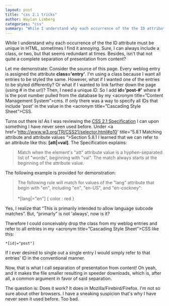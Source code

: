 ```yaml
---
layout: post
title: "css 2.1 tricks"
author: Waylan Limberg
categories: "css"
summary: "While I understand why each occurrence of the the ID attribute must be unique in HTML, sometimes I find it annoying. Sure, I can always include a class, or two, but that seems redundant at times. Besides, isn't that not quite a complete separation of presentation from content?"
---
```


While I understand why each occurrence of the the ID attribute must be unique in HTML, sometimes I find it annoying. Sure, I can always include a class, or two, but that seems redundant at times. Besides, isn't that not quite a complete separation of presentation from content?

Let me demonstrate: Consider the source of this page. Every weblog entry is assigned the attribute <strong>class='entry'</strong>. I'm using a class because I want all entries to be styled the same. However, what if I wanted one of the entries to be styled differently? Or what if I wanted to link farther down the page (using # in the url)? Then, I need a unique ID. So I add <strong>id='post-#'</strong> where # is the post number pulled from the database by my <acronym title=&#8221;Content Management System&#8221;>cms</acronym>. If only there was a way to specify all IDs that include 'post' in the value in the <acronym title=&#8221;Cascading Style Sheet&#8221;>CSS</acronym>.

Turns out there is! As I was reviewing the <a href='http://www.w3.org/TR/CSS21/' title="W3C Candidate Recommendation">CSS 2.1 Specification</a> I can upon something I have never seen used before. Under <a href='http://www.w3.org/TR/CSS21/selector.html#q10' title=&#8221;5.8.1 Matching attribute and attribute values &#8221;>Section 5.8.1</a> I learned that we can refer to an attribute like this: <strong>[att|=val]</strong>. The Specification explains:

<blockquote>Match when the element's "att" attribute value is a hyphen-separated list of "words", beginning with "val". The match always starts at the beginning of the attribute value.</blockquote> 

The following example is provided for demonstration:

<blockquote>The following rule will match for values of the "lang" attribute that begin with "en", including "en", "en-US", and "en-cockney":<br /><br />*[lang|="en"] { color : red }</blockquote>

Yes, I realize that &#8220;This is primarily intended to allow language subcode matches&#8221;. But, &#8220;primarly&#8221; is not 'always', now is it?

Therefore I could conceivably drop the class from my weblog entries and refer to all entries in my <acronym title=&#8221;Cascading Style Sheet&#8221;>CSS</acronym> like this:

    *[id|="post"]

If I ever desired to single out a single entry I would simply refer to that entries' ID in the conventional manner.

Now, that is what I call separation of presentation from content! Oh yeah, and it makes the file smaller resulting in speeder downloads, which is, after all, a common argument in favor of said separation.

The question is: Does it work? It does in Mozilla/Firebird/Firefox. I'm not so sure about other browsers. I have a sneaking suspicion that's why I have never seen it used before. Too bad.